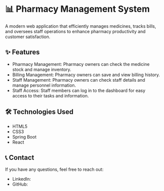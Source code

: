 # 📊 Pharmacy Management System

A modern web application that efficiently manages medicines, tracks bills, and oversees staff operations to enhance pharmacy productivity and customer satisfaction.



## ✨ Features

-  Pharmacy Management: Pharmacy owners can check the medicine stock and manage inventory.
-  Billing Management: Pharmacy owners can save and view billing history. 
-  Staff Management: Pharmacy owners can check staff details and manage personnel information.
-  Staff Access: Staff members can log in to the dashboard for easy access to their tasks and information.


## 🛠️ Technologies Used

- HTML5
- CSS3
- Spring Boot 
- React 


## 📞 Contact

If you have any questions, feel free to reach out:

- LinkedIn: 
- GitHub: 




